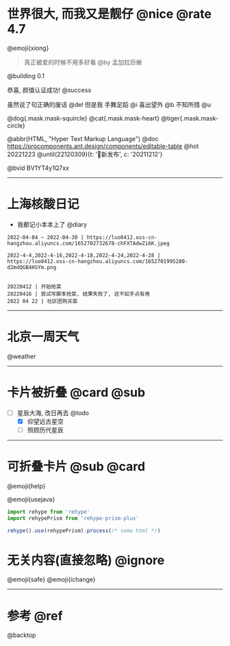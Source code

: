 # 世界很大, 而我又是靓仔 @nice @rate 4.7

@emoji{xiong} 

> 真正被爱的时候不用多好看 @by 孟加拉巨蜥

@building 0.1

恭喜, 颜值认证成功! @success

虽然说了句正确的废话  @del 但是我 手舞足蹈 @i 喜出望外 @b 不知所措 @u

@dog{.mask.mask-squircle} 
@cat{.mask.mask-heart}
@tiger{.mask.mask-circle} 

@abbr(HTML, "Hyper Text Markup Language") 
@doc https://procomponents.ant.design/components/editable-table  @hot 20221223 
@until(22120309){t: '📣新发布', c: '20211212'}

@bvid BV1YT4y1Q7xx


---

# 上海核酸日记

- 我都记小本本上了 @diary 

```
2022-04-04 ~ 2022-04-30 | https://luo0412.oss-cn-hangzhou.aliyuncs.com/1652702732678-chFXTAdwZi6K.jpeg

2022-4-4,2022-4-16,2022-4-18,2022-4-24,2022-4-28 |  https://luo0412.oss-cn-hangzhou.aliyuncs.com/1652701995280-d2mdQGB4HSYm.png


20220412 | 开始抢菜
20220416 | 尝试写脚本抢菜, 结果失败了, 还不如手点有用
2022 04 22 | 社区团购买菜 
```


---

# 北京一周天气

@weather

---

# 卡片被折叠 @card @sub 

- [ ] 星辰大海, 改日再去 @todo
    - [x] 仰望远古星空
    - [ ] 照顾历代星辰

---

# 可折叠卡片 @sub @card 

@emoji{help} 

@emoji{usejava}

```js
import rehype from 'rehype'
import rehypePrism from 'rehype-prism-plus'

rehype().use(rehypePrism).process(/* some html */)
```


# 无关内容(直接忽略)  @ignore

@emoji{safe} 
@emoji{ichange} 

---

# 参考 @ref

@backtop
